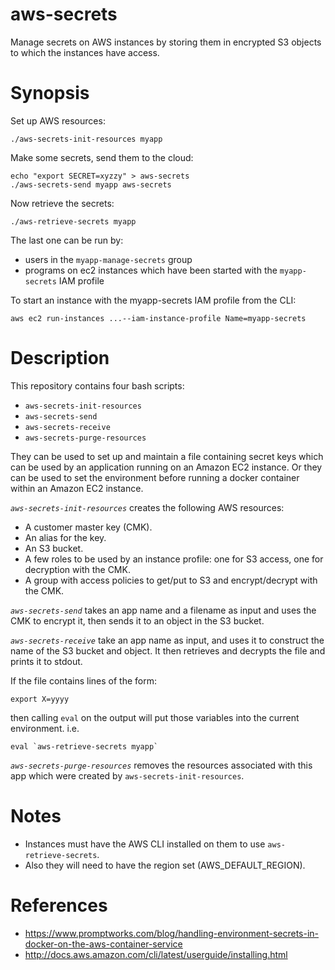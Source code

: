 aws-secrets
===========
Manage secrets on AWS instances by storing them in encrypted S3 objects to which the instances have access.

Synopsis
========

Set up AWS resources:
```
./aws-secrets-init-resources myapp
```

Make some secrets, send them to the cloud:
```
echo "export SECRET=xyzzy" > aws-secrets
./aws-secrets-send myapp aws-secrets
```

Now retrieve the secrets:

```
./aws-retrieve-secrets myapp
```

The last one can be run by:
  - users in the `myapp-manage-secrets` group
  - programs on ec2 instances which have been started with the `myapp-secrets` IAM profile

To start an instance with the myapp-secrets IAM profile from the CLI:

  `aws ec2 run-instances ...--iam-instance-profile Name=myapp-secrets`

Description
===========

This repository contains four bash scripts:

- `aws-secrets-init-resources`
- `aws-secrets-send`
- `aws-secrets-receive`
- `aws-secrets-purge-resources`

They can be used to set up and maintain a file containing secret
keys which can be used by an application running on an Amazon EC2
instance.  Or they can be used to set the environment before running
a docker container within an Amazon EC2 instance.

*`aws-secrets-init-resources`* creates the following AWS resources:

- A customer master key (CMK).
- An alias for the key.
- An S3 bucket.
- A few roles to be used by an instance profile: one for S3 access, one for decryption with the CMK.
- A group with access policies to get/put to S3 and encrypt/decrypt with the CMK.

*`aws-secrets-send`* takes an app name and a  filename as input and uses
the CMK to encrypt it, then sends it to an object in the S3 bucket.

*`aws-secrets-receive`* take an app name as input, and uses it to
construct the name of the S3 bucket and object.  It then retrieves
and decrypts the file and prints it to stdout.

If the file contains lines of the form:

```
export X=yyyy
```
then calling `eval` on the output will put those
variables into the current environment.  i.e.

```
eval `aws-retrieve-secrets myapp`
```

*`aws-secrets-purge-resources`* removes the resources associated with this
app which were created by `aws-secrets-init-resources`.

Notes
======

- Instances must have the AWS CLI installed on them to use `aws-retrieve-secrets`.
- Also they will need to have the region set (AWS_DEFAULT_REGION).


References
==========

- https://www.promptworks.com/blog/handling-environment-secrets-in-docker-on-the-aws-container-service
- http://docs.aws.amazon.com/cli/latest/userguide/installing.html

